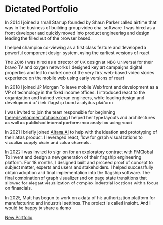 # Dictated Portfolio

In 2014 I joined a small Startup founded by Shaun Parker called airtime that was in the business of building group video chat software. I was hired as a front developer and quickly moved into product engineering and design leading the filled out of the browser based.

I helped champion co-viewing as a first class feature and developed a powerful component design system, using the earliest versions of react

The 2016 I was hired as a director of UX design at NBC Universal for their bravo TV and oxygen networks I designed key art campaigns digital properties and led to market one of the very first web-based video stories experience on the mobile web using early versions of react

In 2018 I joined JP Morgan To leave mobile Web front and development as a VP of technology in the fixed income offices. I introduced react to the organization and trained veteran engineers, while leading design and development of their flagship bond analytics platform

I was invited to join the team responsible for beginning [theredevelopmentofchase.com](http://theredevelopmentofchase.com) I helped her type layouts and architectures as well as published internal performance analytics using react

In 2021 I briefly joined [Altana.AI](http://Altana.AI) to help with the ideation and prototyping of their atlas product. I leveraged react, flow for graph visualizations to visualize supply chain and value channels.

In 2022 I was invited to sign on for an exploratory contract with FMGlobal To invent and design a new generation of their flagship engineering platform. For 18 months, I designed built and proceed proof of concept to subject matter, experts and users and stakeholders. I helped successfully obtain adoption and final implementation into the flagship software. The final combination of graph visualizer and on page state transitions that allowed for elegant visualization of complex industrial locations with a focus on financials. 

In 2025, Matt has begun to work on a data of his authorization platform for manufacturing and industrial settings. The project is called insight. And I would be happy to share a demo

[New Portfolio](New%20Portfolio%206fffc70a6bf049c8bdee766978e45cd9.md)
